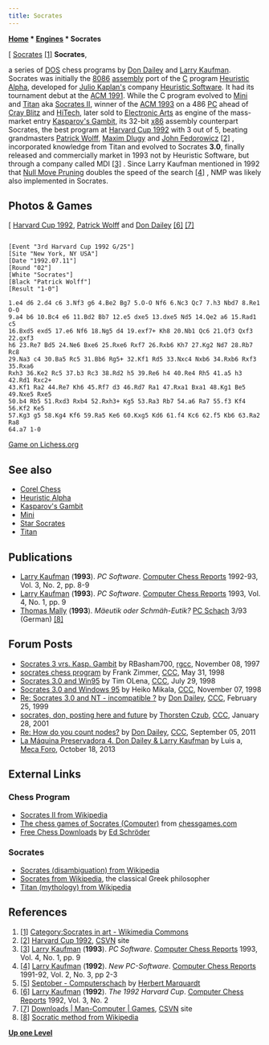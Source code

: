 ```yaml
---
title: Socrates
---
```

**[Home](Home "Home") \* [Engines](Engines "Engines") \* Socrates**



[ [Socrates](Mathematician#Socrates "Mathematician") <a id="cite-note-1" href="#cite-ref-1">[1]</a>
**Socrates**,  

a series of [DOS](MS-DOS "MS-DOS") chess programs by [Don Dailey](Don_Dailey "Don Dailey") and [Larry Kaufman](Larry_Kaufman "Larry Kaufman"). Socrates was initially the [8086](8086 "8086") [assembly](Assembly "Assembly") port of the [C](C "C") program [Heuristic Alpha](Heuristic_Alpha "Heuristic Alpha"), developed for [Julio Kaplan's](Julio_Kaplan "Julio Kaplan") company [Heuristic Software](Heuristic_Software "Heuristic Software"). It had its tournament debut at the [ACM 1991](ACM_1991 "ACM 1991"). While the C program evolved to [Mini](Mini "Mini") and [Titan](Titan "Titan") aka [Socrates II](https://en.wikipedia.org/wiki/Socrates_II), winner of the [ACM 1993](ACM_1993 "ACM 1993") on a 486 [PC](IBM_PC "IBM PC") ahead of [Cray Blitz](Cray_Blitz "Cray Blitz") and [HiTech](HiTech "HiTech"), later sold to [Electronic Arts](index.php?title=Electronic_Arts&action=edit&redlink=1 "Electronic Arts (page does not exist)") as engine of the mass-market entry [Kasparov's Gambit](Kasparov%27s_Gambit "Kasparov's Gambit"), its 32-bit [x86](X86 "X86") assembly counterpart Socrates, the best program at [Harvard Cup 1992](Harvard_Cup_1992 "Harvard Cup 1992") with 3 out of 5, beating grandmasters [Patrick Wolff](https://en.wikipedia.org/wiki/Patrick_Wolff), [Maxim Dlugy](https://en.wikipedia.org/wiki/Maxim_Dlugy) and [John Fedorowicz](https://en.wikipedia.org/wiki/John_Fedorowicz) <a id="cite-note-2" href="#cite-ref-2">[2]</a> , incorporated knowledge from Titan and evolved to Socrates **3.0**, finally released and commercially market in 1993 not by Heuristic Software, but through a company called MDI <a id="cite-note-3" href="#cite-ref-3">[3]</a> .
Since Larry Kaufman mentioned in 1992 that [Null Move Pruning](Null_Move_Pruning "Null Move Pruning") doubles the speed of the search <a id="cite-note-4" href="#cite-ref-4">[4]</a> , NMP was likely also implemented in Socrates. 



## Photos & Games


[
[Harvard Cup 1992](Harvard_Cup_1992 "Harvard Cup 1992"), [Patrick Wolff](https://en.wikipedia.org/wiki/Patrick_Wolff) and [Don Dailey](Don_Dailey "Don Dailey") <a id="cite-note-6" href="#cite-ref-6">[6]</a> <a id="cite-note-7" href="#cite-ref-7">[7]</a>




```

[Event "3rd Harvard Cup 1992 G/25"]
[Site "New York, NY USA"]
[Date "1992.07.11"]
[Round "02"]
[White "Socrates"]
[Black "Patrick Wolff"]
[Result "1-0"]

1.e4 d6 2.d4 c6 3.Nf3 g6 4.Be2 Bg7 5.O-O Nf6 6.Nc3 Qc7 7.h3 Nbd7 8.Re1 O-O
9.a4 b6 10.Bc4 e6 11.Bd2 Bb7 12.e5 dxe5 13.dxe5 Nd5 14.Qe2 a6 15.Rad1 c5
16.Bxd5 exd5 17.e6 Nf6 18.Ng5 d4 19.exf7+ Kh8 20.Nb1 Qc6 21.Qf3 Qxf3 22.gxf3
h6 23.Re7 Bd5 24.Ne6 Bxe6 25.Rxe6 Rxf7 26.Rxb6 Kh7 27.Kg2 Nd7 28.Rb7 Rc8
29.Na3 c4 30.Ba5 Rc5 31.Bb6 Rg5+ 32.Kf1 Rd5 33.Nxc4 Nxb6 34.Rxb6 Rxf3 35.Rxa6
Rxh3 36.Ke2 Rc5 37.b3 Rc3 38.Rd2 h5 39.Re6 h4 40.Re4 Rh5 41.a5 h3 42.Rd1 Rxc2+
43.Kf1 Ra2 44.Re7 Kh6 45.Rf7 d3 46.Rd7 Ra1 47.Rxa1 Bxa1 48.Kg1 Be5 49.Nxe5 Rxe5
50.b4 Rb5 51.Rxd3 Rxb4 52.Rxh3+ Kg5 53.Ra3 Rb7 54.a6 Ra7 55.f3 Kf4 56.Kf2 Ke5
57.Kg3 g5 58.Kg4 Kf6 59.Ra5 Ke6 60.Kxg5 Kd6 61.f4 Kc6 62.f5 Kb6 63.Ra2 Ra8
64.a7 1-0

```

[Game on Lichess.org](https://lichess.org/C4Z14oHv)



## See also


* [Corel Chess](Corel_Chess "Corel Chess")
* [Heuristic Alpha](Heuristic_Alpha "Heuristic Alpha")
* [Kasparov's Gambit](Kasparov%27s_Gambit "Kasparov's Gambit")
* [Mini](Mini "Mini")
* [Star Socrates](Star_Socrates "Star Socrates")
* [Titan](Titan "Titan")


## Publications


* [Larry Kaufman](Larry_Kaufman "Larry Kaufman") (**1993**). *PC Software*. [Computer Chess Reports](Computer_Chess_Reports "Computer Chess Reports") 1992-93, Vol. 3, No. 2, pp. 8-9
* [Larry Kaufman](Larry_Kaufman "Larry Kaufman") (**1993**). *PC Software*. [Computer Chess Reports](Computer_Chess_Reports "Computer Chess Reports") 1993, Vol. 4, No. 1, pp. 9
* [Thomas Mally](Thomas_Mally "Thomas Mally") (**1993**). *Mäeutik oder Schmäh-Eutik?* [PC Schach](PC_Schach "PC Schach") 3/93 (German) <a id="cite-note-8" href="#cite-ref-8">[8]</a>


## Forum Posts


* [Socrates 3 vrs. Kasp. Gambit](http://groups.google.com/group/rec.games.chess.computer/browse_frm/thread/c1a5b8168cfad4c0) by RBasham700, [rgcc](Computer_Chess_Forums "Computer Chess Forums"), November 08, 1997
* [socrates chess program](https://www.stmintz.com/ccc/index.php?id=19583) by Frank Zimmer, [CCC](CCC "CCC"), May 31, 1998
* [Socrates 3.0 and Win95](https://www.stmintz.com/ccc/index.php?id=23297) by Tim OLena, [CCC](CCC "CCC"), July 29, 1998
* [Socrates 3.0 and Windows 95](https://www.stmintz.com/ccc/index.php?id=32052) by Heiko Mikala, [CCC](CCC "CCC"), November 07, 1998
* [Re: Socrates 3.0 and NT - incompatible ?](https://www.stmintz.com/ccc/index.php?id=44614) by [Don Dailey](Don_Dailey "Don Dailey"), [CCC](CCC "CCC"), February 25, 1999
* [socrates, don, posting here and future](https://www.stmintz.com/ccc/index.php?id=152321) by [Thorsten Czub](Thorsten_Czub "Thorsten Czub"), [CCC](CCC "CCC"), January 28, 2001
* [Re: How do you count nodes?](http://www.talkchess.com/forum/viewtopic.php?topic_view=threads&p=422406&t=40269) by [Don Dailey](Don_Dailey "Don Dailey"), [CCC](CCC "CCC"), September 05, 2011
* [La Máquina Preservadora 4. Don Dailey & Larry Kaufman](http://www.foro.meca-web.es/viewtopic.php?f=9&t=72&start=30#p3105) by Luis a, [Meca Foro](Computer_Chess_Forums "Computer Chess Forums"), October 18, 2013


## External Links


### Chess Program


* [Socrates II from Wikipedia](https://en.wikipedia.org/wiki/Socrates_II)
* [The chess games of Socrates (Computer)](http://www.chessgames.com/player/socrates) from [chessgames.com](http://www.chessgames.com/index.html)
* [Free Chess Downloads](http://www.top-5000.nl/cp.htm) by [Ed Schröder](Ed_Schroder "Ed Schroder")


### Socrates


* [Socrates (disambiguation) from Wikipedia](https://en.wikipedia.org/wiki/Socrates_%28disambiguation%29)
* [Socrates from Wikipedia](https://en.wikipedia.org/wiki/Socrates), the classical Greek philosopher
* [Titan (mythology) from Wikipedia](https://en.wikipedia.org/wiki/Titan_%28mythology%29)


## References


1. <a id="cite-ref-1" href="#cite-note-1">[1]</a> [Category:Socrates in art - Wikimedia Commons](https://commons.wikimedia.org/wiki/Category:Socrates_in_art)
2. <a id="cite-ref-2" href="#cite-note-2">[2]</a> [Harvard Cup 1992](http://www.csvn.nl/index.php?option=com_content&view=article&id=127%3Aharvard-cup-1992&catid=26%3Amens-computer&Itemid=50&lang=en), [CSVN](CSVN "CSVN") site
3. <a id="cite-ref-3" href="#cite-note-3">[3]</a> [Larry Kaufman](Larry_Kaufman "Larry Kaufman") (**1993**). *PC Software*. [Computer Chess Reports](Computer_Chess_Reports "Computer Chess Reports") 1993, Vol. 4, No. 1, pp. 9
4. <a id="cite-ref-4" href="#cite-note-4">[4]</a> [Larry Kaufman](Larry_Kaufman "Larry Kaufman") (**1992**). *New PC-Software*. [Computer Chess Reports](Computer_Chess_Reports "Computer Chess Reports") 1991-92, Vol. 2, No. 3, pp 2-3
5. <a id="cite-ref-5" href="#cite-note-5">[5]</a> [Septober - Computerschach](http://www.septober.de/chess/index.htm) by [Herbert Marquardt](index.php?title=Herbert_Marquardt&action=edit&redlink=1 "Herbert Marquardt (page does not exist)")
6. <a id="cite-ref-6" href="#cite-note-6">[6]</a> [Larry Kaufman](Larry_Kaufman "Larry Kaufman") (**1992**). *The 1992 Harvard Cup*. [Computer Chess Reports](Computer_Chess_Reports "Computer Chess Reports") 1992, Vol. 3, No. 2
7. <a id="cite-ref-7" href="#cite-note-7">[7]</a> [Downloads | Man-Computer | Games](http://www.csvn.nl/index.php?option=com_docman&task=cat_view&gid=42&Itemid=26&lang=en&limitstart=10), [CSVN](CSVN "CSVN") site
8. <a id="cite-ref-8" href="#cite-note-8">[8]</a> [Socratic method from Wikipedia](https://en.wikipedia.org/wiki/Socratic_method)

**[Up one Level](Engines "Engines")**







 
